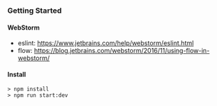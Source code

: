 ### Getting Started

#### WebStorm
- eslint: https://www.jetbrains.com/help/webstorm/eslint.html
- flow: https://blog.jetbrains.com/webstorm/2016/11/using-flow-in-webstorm/

#### Install
```
> npm install
> npm run start:dev
```
